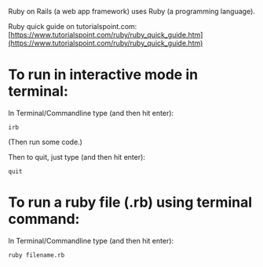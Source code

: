 Ruby on Rails (a web app framework) uses Ruby (a programming language).

Ruby quick guide on tutorialspoint.com: [https://www.tutorialspoint.com/ruby/ruby_quick_guide.htm](https://www.tutorialspoint.com/ruby/ruby_quick_guide.htm)

# To run in interactive mode in terminal:

In Terminal/Commandline type (and then hit enter):

    irb

(Then run some code.)

Then to quit, just type (and then hit enter):

    quit

# To run a ruby file (.rb) using terminal command:

In Terminal/Commandline type (and then hit enter):

    ruby filename.rb